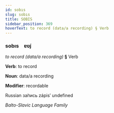 ```yaml
---
id: sobıs
slug: sobıs
title: SOBIS
sidebar_position: 369
hoverText: to record (data/a recording) § Verb
---
```


### sobıs&emsp;<span kind="abugida">ɐʋ́ȷ</span>

*to record (data/a recording)* **§** Verb

**Verb**: to record

**Noun**: data/a recording

**Modifier**: recordable

Russian за́пись zápisʹ undefined

*Balto-Slavic Language Family*